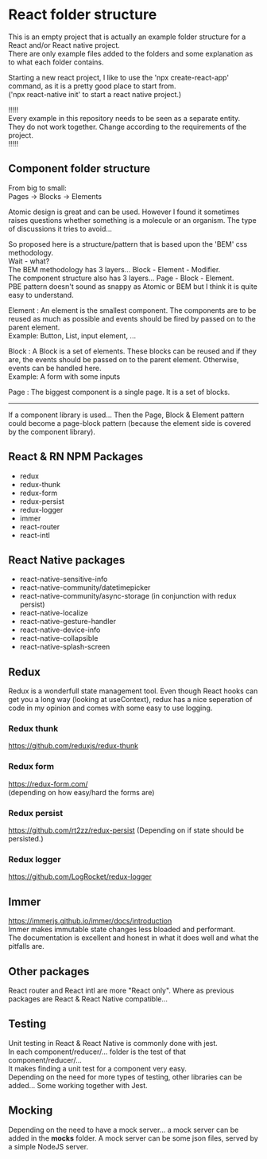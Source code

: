 # React folder structure  

This is an empty project that is actually an example folder structure for a React and/or React native project.  
There are only example files added to the folders and some explanation as to what each folder contains.  

Starting a new react project, I like to use the 'npx create-react-app' command, as it is a pretty good place to start from.  
('npx react-native init' to start a react native project.)

!!!!!  
Every example in this repository needs to be seen as a separate entity.   
They do not work together. Change according to the requirements of the project.   
!!!!!   

## Component folder structure  
From big to small:  
Pages -> Blocks -> Elements  

Atomic design is great and can be used. However I found it sometimes raises questions whether something is a molecule or an organism. The type of discussions it tries to avoid... 

So proposed here is a structure/pattern that is based upon the 'BEM' css methodology.  
Wait - what?   
The BEM methodology has 3 layers... Block - Element - Modifier.   
The component structure also has 3 layers... Page - Block - Element.  
PBE pattern doesn't sound as snappy as Atomic or BEM but I think it is quite easy to understand.  

Element : An element is the smallest component. The components are to be reused as much as possible and events should be fired by passed on to the parent element.  
Example: Button, List, input element, ...   
 
Block : A Block is a set of elements. These blocks can be reused and if they are, the events should be passed on to the parent element. Otherwise, events can be handled here.  
Example: A form with some inputs

Page : The biggest component is a single page. It is a set of blocks.  

------  

If a component library is used... Then the Page, Block & Element pattern could become a page-block pattern (because the element side is covered by the component library).  

## React & RN NPM Packages  
- redux 
- redux-thunk
- redux-form
- redux-persist
- redux-logger
- immer
- react-router
- react-intl


## React Native packages  
- react-native-sensitive-info
- react-native-community/datetimepicker
- react-native-community/async-storage (in conjunction with redux persist)
- react-native-localize
- react-native-gesture-handler
- react-native-device-info
- react-native-collapsible
- react-native-splash-screen


## Redux  
Redux is a wonderfull state management tool. Even though React hooks can get you a long way (looking at useContext), redux has a nice seperation of code in my opinion and comes with some easy to use logging.   

### Redux thunk  
https://github.com/reduxjs/redux-thunk 

### Redux form  
https://redux-form.com/  
(depending on how easy/hard the forms are)   

### Redux persist
https://github.com/rt2zz/redux-persist 
(Depending on if state should be persisted.)

### Redux logger
https://github.com/LogRocket/redux-logger 

## Immer
https://immerjs.github.io/immer/docs/introduction  
Immer makes immutable state changes less bloaded and performant.  
The documentation is excellent and honest in what it does well and what the pitfalls are.  

## Other packages  
React router and React intl are more "React only". 
Where as previous packages are React & React Native compatible...  

## Testing
Unit testing in React & React Native is commonly done with jest.  
In each component/reducer/... folder is the test of that component/reducer/...  
It makes finding a unit test for a component very easy.  
Depending on the need for more types of testing, other libraries can be added... Some working together with Jest.  

## Mocking  
Depending on the need to have a mock server... a mock server can be added in the __mocks__ folder. A mock server can be some json files, served by a simple NodeJS server.